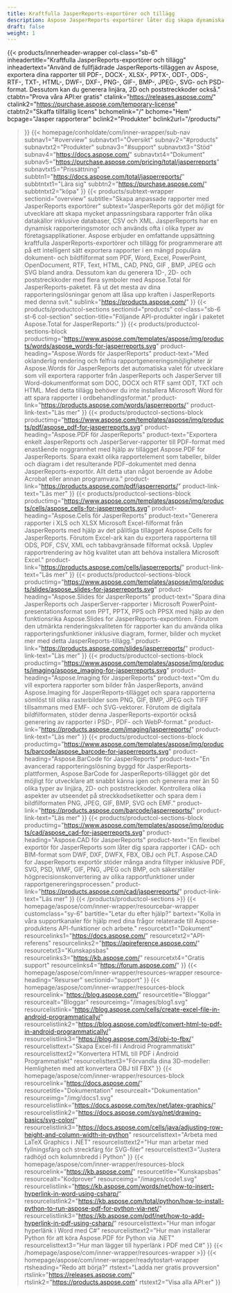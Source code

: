 ```yaml
---
title: Kraftfulla JasperReports-exportörer och tillägg
description: Aspose JasperReports exportörer låter dig skapa dynamiska rapporter i PDF, Word, Excel, PowerPoint, PNG, GIF, JPEG, CAD & SVG-format, 1D och 2D streckkoder.
draft: false
weight: 1
---
```

{{< products/innerheader-wrapper col-class="sb-6"
  inheadertitle="Kraftfulla JasperReports-exportörer och tillägg"
  inheadertext="Använd de fullfjädrade JasperReports-tilläggen av Aspose, exportera dina rapporter till PDF-, DOCX-, XLSX-, PPTX-, ODT-, ODS-, RTF-, TXT-, HTML-, DWF-, DXF-, PNG-, GIF-, BMP-, JPEG-, SVG- och PSD-format. Dessutom kan du generera linjära, 2D och poststreckkoder också."
  ctabtn="Prova våra API:er gratis"
  ctalink="https://releases.aspose.com/"
  ctalink2="https://purchase.aspose.com/temporary-license"
  ctabtn2="Skaffa tillfällig licens"
  bchomelink="/"
  bchome="Hem"
  bcpage="Jasper rapporterar"
  bclink2="Produkter"
  bclink2url="/products/"
  >}}
  {{< homepage/conholdate/com/inner-wrapper/sub-nav 
subnav1="#overview"
subnavtxt1="Översikt" 
subnav2="#products"
subnavtxt2="Produkter" 
subnav3="#support"
subnavtxt3="Stöd" 
subnav4="https://docs.aspose.com/"
subnavtxt4="Dokument" 
subnav5="https://purchase.aspose.com/pricing/total/jasperreports"
subnavtxt5="Prissättning" 
subbtn1="https://docs.aspose.com/total/jasperreports/"
subbtntxt1="Lära sig"
subbtn2="https://purchase.aspose.com/"
subbtntxt2="köpa"
>}}
   {{< products/subtext-wrapper
   sectionid="overview" 
   subtitle="Skapa anpassade rapporter med JasperReports exportörer"
   subtext="JasperReports gör det möjligt för utvecklare att skapa mycket anpassningsbara rapporter från olika datakällor inklusive databaser, CSV och XML. JasperReports har en dynamisk rapporteringsmotor och används ofta i olika typer av företagsapplikationer. Aspose erbjuder en omfattande uppsättning kraftfulla JasperReports-exportörer och tillägg för programmerare att på ett intelligent sätt exportera rapporter i en mängd populära dokument- och bildfilformat som PDF, Word, Excel, PowerPoint, OpenDocument, RTF, Text, HTML, CAD, PNG, GIF , BMP, JPEG och SVG bland andra. Dessutom kan du generera 1D-, 2D- och poststreckkoder med flera symboler med Aspose.Total för JasperReports-paketet. Få ut det mesta av dina rapporteringslösningar genom att låsa upp kraften i JasperReports med denna svit."
   sublink="https://products.aspose.com/"
   >}} 
{{< products/productcol-sections
sectionid="products" 
col-class="sb-6 st-6 col-section"
section-title="Följande API-produkter ingår i paketet Aspose.Total for JasperReports:"
>}}
{{< products/productcol-sections-block
productimg="https://www.aspose.com/templates/aspose/img/products/words/aspose_words-for-jasperreports.svg"
product-heading="Aspose.Words för JasperReports"
product-text="Med oklanderlig rendering och felfria rapportgenereringsmöjligheter är Aspose.Words för JasperReports det automatiska valet för utvecklare som vill exportera rapporter från JasperReports och JasperServer till Word-dokumentformat som DOC, DOCX och RTF samt ODT, TXT och HTML. Med detta tillägg behöver du inte installera Microsoft Word för att spara rapporter i ordbehandlingsformat."
product-link="https://products.aspose.com/words/jasperreports/"
product-link-text="Läs mer"
>}}
{{< products/productcol-sections-block
productimg="https://www.aspose.com/templates/aspose/img/products/pdf/aspose_pdf-for-jasperreports.svg"
product-heading="Aspose.PDF för JasperReports"
product-text="Exportera enkelt JasperReports och JasperServer-rapporter till PDF-format med enastående noggrannhet med hjälp av tillägget Aspose.PDF for JasperReports. Spara exakt olika rapportelement som tabeller, bilder och diagram i det resulterande PDF-dokumentet med denna JasperReports-exportör. Allt detta utan något beroende av Adobe Acrobat eller annan programvara."
product-link="https://products.aspose.com/pdf/jasperreports/"
product-link-text="Läs mer"
>}}
{{< products/productcol-sections-block
productimg="https://www.aspose.com/templates/aspose/img/products/cells/aspose_cells-for-jasperreports.svg"
product-heading="Aspose.Cells för JasperReports"
product-text="Generera rapporter i XLS och XLSX Microsoft Excel-filformat från JasperReports med hjälp av det pålitliga tillägget Aspose.Cells for JasperReports. Förutom Excel-ark kan du exportera rapporterna till ODS, PDF, CSV, XML och tabbavgränsade filformat också. Upplev rapportrendering av hög kvalitet utan att behöva installera Microsoft Excel."
product-link="https://products.aspose.com/cells/jasperreports/"
product-link-text="Läs mer"
>}}
{{< products/productcol-sections-block
productimg="https://www.aspose.com/templates/aspose/img/products/slides/aspose_slides-for-jasperreports.svg"
product-heading="Aspose.Slides för JasperReports"
product-text="Spara dina JasperReports och JasperServer-rapporter i Microsoft PowerPoint-presentationsformat som PPT, PPTX, PPS och PPSX med hjälp av den funktionsrika Aspose.Slides for JasperReports-exportören. Förutom den utmärkta renderingskvaliteten för rapporter kan du använda olika rapporteringsfunktioner inklusive diagram, former, bilder och mycket mer med detta JasperReports-tillägg."
product-link="https://products.aspose.com/slides/jasperreports/"
product-link-text="Läs mer"
>}}
{{< products/productcol-sections-block
productimg="https://www.aspose.com/templates/aspose/img/products/imaging/aspose_imaging-for-jasperreports.svg"
product-heading="Aspose.Imaging för JasperReports"
product-text="Om du vill exportera rapporter som bilder från JasperReports, använd Aspose.Imaging för JasperReports-tillägget och spara rapporterna sömlöst till olika rasterbilder som PNG, GIF, BMP, JPEG och TIFF tillsammans med EMF- och SVG-vektorer. Förutom de digitala bildfilformaten, stöder denna JasperReports-exportör också generering av rapporter i PSD-, PDF- och WebP-format."
product-link="https://products.aspose.com/imaging/jasperreports/"
product-link-text="Läs mer"
>}}
{{< products/productcol-sections-block
productimg="https://www.aspose.com/templates/aspose/img/products/barcode/aspose_barcode-for-jasperreports.svg"
product-heading="Aspose.BarCode för JasperReports"
product-text="En avancerad rapporteringslösning byggd för JasperReports-plattformen, Aspose.BarCode for JasperReports-tillägget gör det möjligt för utvecklare att snabbt känna igen och generera mer än 50 olika typer av linjära, 2D- och poststreckkoder. Kontrollera olika aspekter av utseendet på streckkodsetiketter och spara dem i bildfilformaten PNG, JPEG, GIF, BMP, SVG och EMF."
product-link="https://products.aspose.com/barcode/jasperreports/"
product-link-text="Läs mer"
>}} 
{{< products/productcol-sections-block
productimg="https://www.aspose.com/templates/aspose/img/products/cad/aspose_cad-for-jasperreports.svg"
product-heading="Aspose.CAD för JasperReports"
product-text="En flexibel exportör för JasperReports som låter dig spara rapporter i CAD- och BIM-format som DWF, DXF, DWFX, FBX, OBJ och PLT. Aspose.CAD for JasperReports exportör stöder många andra filtyper inklusive PDF, SVG, PSD, WMF, GIF, PNG, JPEG och BMP, och säkerställer högprecisionskonvertering av olika rapportfunktioner under rapportgenereringsprocessen."
product-link="https://products.aspose.com/cad/jasperreports/"
product-link-text="Läs mer"
>}}
{{< /products/productcol-sections >}}
{{< homepage/aspose/com/inner-wrapper/resourcebar-wrapper
customclass="sy-6"
bartitle="Letar du efter hjälp?"
bartext="Kolla in våra supportkanaler för hjälp med dina frågor relaterade till Aspose-produktens API-funktioner och arbete."
resourcetxt1="Dokument"
resourcelinks1="https://docs.aspose.com/"
resourcetxt2="API-referens"
resourcelinks2="https://apireference.aspose.com/"
resourcetxt3="Kunskapsbas"
resourcelinks3="https://kb.aspose.com/"
resourcetxt4="Gratis support"
resourcelinks4="https://forum.aspose.com/"
>}}
{{< homepage/aspose/com/inner-wrapper/resources-wrapper
resource-heading="Resurser"
sectionid="support"
>}}
{{< homepage/aspose/com/inner-wrapper/resources-block 
resourcelink="https://blog.aspose.com/"
resourcetitle="Bloggar"
resourcealt="Bloggar"
resourceimg="/images/blog1.svg"
resourcelistlink="https://blog.aspose.com/cells/create-excel-file-in-android-programmatically/" 
resourcelistlink2="https://blog.aspose.com/pdf/convert-html-to-pdf-in-android-programmatically/" 
resourcelistlink3="https://blog.aspose.com/3d/obj-to-fbx/"
resourcelisttext="Skapa Excel-fil i Android Programmatiskt"
resourcelisttext2="Konvertera HTML till PDF i Android Programmatiskt"
resourcelisttext3="Förvandla dina 3D-modeller: Hemligheten med att konvertera OBJ till FBX"
>}}
{{< homepage/aspose/com/inner-wrapper/resources-block 
resourcelink="https://docs.aspose.com/"
resourcetitle="Dokumentation"
resourcealt="Dokumentation"
resourceimg="/img/docs1.svg"
resourcelistlink="https://docs.aspose.com/tex/net/latex-graphics/" 
resourcelistlink2="https://docs.aspose.com/svg/net/drawing-basics/svg-color/" 
resourcelistlink3="https://docs.aspose.com/cells/java/adjusting-row-height-and-column-width-in-python"
resourcelisttext="Arbeta med LaTeX Graphics i .NET"
resourcelisttext2="Hur man arbetar med fyllningsfärg och streckfärg för SVG-filer"
resourcelisttext3="Justera radhöjd och kolumnbredd i Python"
>}}
{{< homepage/aspose/com/inner-wrapper/resources-block 
resourcelink="https://kb.aspose.com/"
resourcetitle="Kunskapsbas"
resourcealt="Kodprover"
resourceimg="/images/code1.svg"
resourcelistlink="https://kb.aspose.com/words/net/how-to-insert-hyperlink-in-word-using-csharp/" 
resourcelistlink2="https://kb.aspose.com/total/python/how-to-install-python-to-run-aspose-pdf-for-python-via-net/" 
resourcelistlink3="https://kb.aspose.com/pdf/net/how-to-add-hyperlink-in-pdf-using-csharp/"
resourcelisttext="Hur man infogar hyperlänk i Word med C#"
resourcelisttext2="Hur man installerar Python för att köra Aspose.PDF för Python via .NET"
resourcelisttext3="Hur man lägger till hyperlänk i PDF med C#"
>}}
{{< /homepage/aspose/com/inner-wrapper/resources-wrapper >}}
{{< homepage/aspose/com/inner-wrapper/readytostart-wrapper
rtsheading="Redo att börja?"
rtstext="Ladda ner gratis provversion"
rtslink="https://releases.aspose.com/"
rtslink2="https://products.aspose.com"
rtstext2="Visa alla API:er"
>}}
